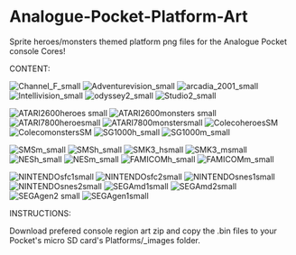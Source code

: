 # Analogue-Pocket-Platform-Art
Sprite heroes/monsters themed platform png files for the Analogue Pocket console Cores!

CONTENT:

![Channel_F_small](https://user-images.githubusercontent.com/123542883/221409726-930e48a3-35ce-4fae-a082-feb9d7d46c1c.png)
![Adventurevision_small](https://user-images.githubusercontent.com/123542883/221409734-555700c8-95d2-4203-b116-fdbc8f490fa9.png)
![arcadia_2001_small](https://user-images.githubusercontent.com/123542883/221409737-a6b74925-ec6c-46eb-b57d-3fd9aeb87540.png)
![Intellivision_small](https://user-images.githubusercontent.com/123542883/221409738-1b45aab6-1b7f-4980-808f-8d362112942a.png)
![odyssey2_small](https://user-images.githubusercontent.com/123542883/221409739-a19aab6e-6e31-42c6-868c-cd87f99a3090.png)
![Studio2_small](https://user-images.githubusercontent.com/123542883/221409741-5938efda-2df4-4069-917a-db3735eca2f2.png)

![ATARI2600heroes small](https://user-images.githubusercontent.com/123542883/218760884-c90e9930-817a-4bec-87a4-a48a8920f5aa.png)
![ATARI2600monsters small](https://user-images.githubusercontent.com/123542883/218760926-fd002fc6-f325-40bf-b421-06f52a5b2366.png)
![ATARI7800heroesmall](https://user-images.githubusercontent.com/123542883/219232678-7e423239-b5bc-43d2-a371-c3ce1f6cccc8.png)
![ATARI7800monstersmall](https://user-images.githubusercontent.com/123542883/219232687-7c5748cc-627f-4694-8f79-ce2ae21699a8.png)
![ColecoheroesSM](https://user-images.githubusercontent.com/123542883/219232745-95cbc7a1-bb63-477f-8698-601214026309.png)
![ColecomonstersSM](https://user-images.githubusercontent.com/123542883/219232757-68dca978-6cf8-41c2-9713-af9f0f3b45c5.png)
![SG1000h_small](https://user-images.githubusercontent.com/123542883/219678517-e64af34e-9131-4cfc-bc03-1cfe80a15853.png)
![SG1000m_small](https://user-images.githubusercontent.com/123542883/219678535-4333b302-dd19-41f2-9f22-0b0aa187e169.png)

![SMSm_small](https://user-images.githubusercontent.com/123542883/219678605-b069debb-eb0d-4886-b08e-c98da944274f.png)
![SMSh_small](https://user-images.githubusercontent.com/123542883/219678586-0b4cde47-f477-486a-b54c-d6f2790bf599.png)
![SMK3_hsmall](https://user-images.githubusercontent.com/123542883/219868273-9122960b-4676-4379-87c5-654d3359af07.png)
![SMK3_msmall](https://user-images.githubusercontent.com/123542883/219868276-f956abbd-9652-4792-8e2a-80575001af37.png)
![NESh_small](https://user-images.githubusercontent.com/123542883/220833374-277907b3-7860-4650-931e-338c57d3e4c8.png)
![NESm_small](https://user-images.githubusercontent.com/123542883/220833380-d1e5ea28-cac0-476a-a8ea-524fbf10ff4b.png)
![FAMICOMh_small](https://user-images.githubusercontent.com/123542883/220833402-7c5437bc-41df-46ba-a077-fe482d0cce71.png)
![FAMICOMm_small](https://user-images.githubusercontent.com/123542883/220833408-f9fcf7f8-ba8d-41f9-bf09-294bc8cbc910.png)



![NINTENDOsfc1small](https://user-images.githubusercontent.com/123542883/218719375-e968ceb3-99cb-4822-ad4a-2c792d10ce3e.png)
![NINTENDOsfc2small](https://user-images.githubusercontent.com/123542883/218719394-d73edd76-baef-43f3-84e4-9a847806fe39.png)
![NINTENDOsnes1small](https://user-images.githubusercontent.com/123542883/218719409-8cd341e5-8704-4d96-9ef5-19dff981c8ac.png)
![NINTENDOsnes2small](https://user-images.githubusercontent.com/123542883/218719424-1bc4a906-9452-434f-a6d5-01917eb0322c.png)
![SEGAmd1small](https://user-images.githubusercontent.com/123542883/218719555-0a79b5f6-0dad-4195-ac55-123f9bd31516.png)
![SEGAmd2small](https://user-images.githubusercontent.com/123542883/218719582-a81220c6-ab77-4ebd-8c01-fca749bb910d.png)
![SEGAgen2 small](https://user-images.githubusercontent.com/123542883/218718237-85a0e063-37f6-4038-ba54-e13c4b042be3.png)
![SEGAgen1small](https://user-images.githubusercontent.com/123542883/218719316-af1bf242-555f-4437-b73b-66ddc409de36.png)

INSTRUCTIONS:

Download prefered console region art zip and copy the .bin files to your Pocket's micro SD card's Platforms/_images folder.

